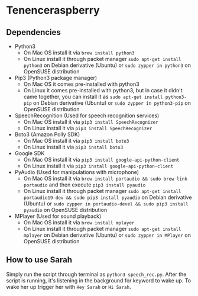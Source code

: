 # Tenenceraspberry


## Dependencies

- Python3
    - On Mac OS install it via `brew install python3`
    - On Linux install it through packet manager `sudo apt-get install python3` on Debian derivative (Ubuntu) or `sudo zypper in python3` on OpenSUSE distribution  
- Pip3 (Python3 package manager)
    - On Mac OS it comes pre-installed with python3
    - On Linux it comes pre-installed with python3, but in case it didn't came together, you can install it as `sudo apt-get install python3-pip` on Debian derivative (Ubuntu) or `sudo zypper in python3-pip` on OpenSUSE distribution
- SpeechRecognition (Used for speech recognition services)
    - On Mac OS install it via `pip3 install SpeechRecognizer`
    - On Linux install it via `pip3 install SpeechRecognizer`
- Boto3 (Amazon Polly SDK)
    - On Mac OS install it via `pip3 install boto3`
    - On Linux install it via `pip3 install boto3`
- Google SDK
    - On Mac OS install it via `pip3 install google-api-python-client`
    - On Linux install it via `pip3 install google-api-python-client`
- PyAudio (Used for manipulations with microphone)
    - On Mac OS install it via `brew install portaudio && sudo brew link portaudio` and then execute `pip3 install pyaudio`
    - On Linux install it through packet manager `sudo apt-get install portaudio19-dev && sudo pip3 install pyaudio` on Debian derivative (Ubuntu) or `sudo zypper in portaudio-devel && sudo pip3 install pyaudio` on OpenSUSE distribution
- MPlayer (Used for sound playback) 
    - On Mac OS install it via `brew install mplayer`
    - On Linux install it through packet manager `sudo apt-get install mplayer` on Debian derivative (Ubuntu) or `sudo zypper in MPlayer` on OpenSUSE distribution
    
## How to use Sarah

Simply run the script through terminal as `python3 speech_rec.py`. After the script is running, it's listening in the background for keyword to wake up.
To wake her up trigger her with `Hey Sarah` or `Hi Sarah`.